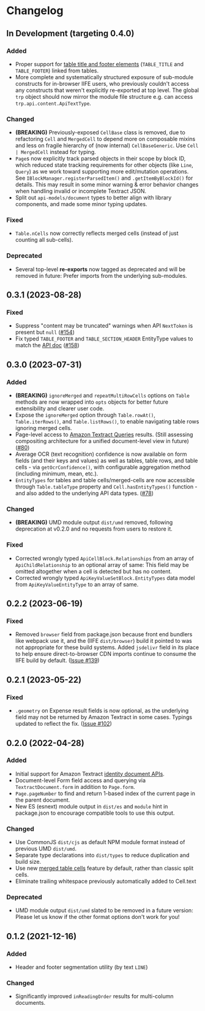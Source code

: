 # Changelog

## In Development (targeting 0.4.0)
### Added
- Proper support for [table title and footer elements](https://aws.amazon.com/blogs/machine-learning/announcing-enhanced-table-extractions-with-amazon-textract/) (`TABLE_TITLE` and `TABLE_FOOTER`) linked from tables.
- More complete and systematically structured exposure of sub-module constructs for in-browser IIFE users, who previously couldn't access any constructs that weren't explicitly re-exported at top level. The global `trp` object should now mirror the module file structure e.g. can access `trp.api.content.ApiTextType`.
### Changed
- **(BREAKING)** Previously-exposed `CellBase` class is removed, due to refactoring `Cell` and `MergedCell` to depend more on composable mixins and less on fragile hierarchy of (now internal) `CellBaseGeneric`. Use `Cell | MergedCell` instead for typing.
- `Page`s now explicitly track parsed objects in their scope by block ID, which reduced state tracking requirements for other objects (like `Line`, `Query`) as we work toward supporting more edit/mutation operations. See `IBlockManager.registerParsedItem()` and `.getItemByBlockId()` for details. This may result in some minor warning & error behavior changes when handling invalid or incomplete Textract JSON.
- Split out `api-models/document` types to better align with library components, and made some minor typing updates.
### Fixed
- `Table.nCells` now correctly reflects merged cells (instead of just counting all sub-cells).
### Deprecated
- Several top-level **re-exports** now tagged as deprecated and will be removed in future: Prefer imports from the underlying sub-modules.

## 0.3.1 (2023-08-28)
### Fixed
- Suppress "content may be truncated" warnings when API `NextToken` is present but `null` ([#154](https://github.com/aws-samples/amazon-textract-response-parser/issues/154))
- Fix typed `TABLE_FOOTER` and `TABLE_SECTION_HEADER` EntityType values to match the [API doc](https://docs.aws.amazon.com/textract/latest/dg/API_Block.html) ([#158](https://github.com/aws-samples/amazon-textract-response-parser/issues/158))

## 0.3.0 (2023-07-31)
### Added
- **(BREAKING)** `ignoreMerged` and `repeatMultiRowCells` options on `Table` methods are now wrapped into `opts` objects for better future extensibility and clearer user code.
- Expose the `ignoreMerged` option through `Table.rowAt()`, `Table.iterRows()`, and `Table.listRows()`, to enable navigating table rows ignoring merged cells.
- Page-level access to [Amazon Textract Queries](https://docs.aws.amazon.com/textract/latest/dg/queryresponse.html) results. (Still assessing compositing architecture for a unified document-level view in future) ([#80](https://github.com/aws-samples/amazon-textract-response-parser/issues/80))
- Average OCR (text recognition) confidence is now available on form fields (and their keys and values) as well as tables, table rows, and table cells - via `getOcrConfidence()`, with configurable aggregation method (including minimum, mean, etc.).
- `EntityTypes` for tables and table cells/merged-cells are now accessible through `Table.tableType` property and `Cell.hasEntityTypes()` function - and also added to the underlying API data types. ([#78](https://github.com/aws-samples/amazon-textract-response-parser/issues/78))
### Changed
- **(BREAKING)** UMD module output `dist/umd` removed, following deprecation at v0.2.0 and no requests from users to restore it.
### Fixed
- Corrected wrongly typed `ApiCellBlock.Relationships` from an array of `ApiChildRelationship` to an optional array of same: This field may be omitted altogether when a cell is detected but has no content.
- Corrected wrongly typed `ApiKeyValueSetBlock.EntityTypes` data model from `ApiKeyValueEntityType` to an array of same.

## 0.2.2 (2023-06-19)
### Fixed
- Removed `browser` field from package.json because front end bundlers like webpack use it, and the (IIFE `dist/browser`) build it pointed to was not appropriate for these build systems. Added `jsdelivr` field in its place to help ensure direct-to-browser CDN imports continue to consume the IIFE build by default. ([Issue #139](https://github.com/aws-samples/amazon-textract-response-parser/issues/139))

## 0.2.1 (2023-05-22)
### Fixed
- `.geometry` on Expense result fields is now optional, as the underlying field may not be returned by Amazon Textract in some cases. Typings updated to reflect the fix. ([Issue #102](https://github.com/aws-samples/amazon-textract-response-parser/issues/102))

## 0.2.0 (2022-04-28)
### Added
- Initial support for Amazon Textract [identity document APIs](https://docs.aws.amazon.com/textract/latest/dg/how-it-works-identity.html).
- Document-level Form field access and querying via `TextractDocument.form` in addition to `Page.form`.
- `Page.pageNumber` to find and return 1-based index of the current page in the parent document.
- New ES (esnext) module output in `dist/es` and `module` hint in package.json to encourage compatible tools to use this output.
### Changed
- Use CommonJS `dist/cjs` as default NPM module format instead of previous UMD `dist/umd`.
- Separate type declarations into `dist/types` to reduce duplication and build size.
- Use new [merged table cells](https://aws.amazon.com/about-aws/whats-new/2022/03/amazon-textract-updates-tables-check-detection/) feature by default, rather than classic split cells.
- Eliminate trailing whitespace previously automatically added to Cell.text
### Deprecated
- UMD module output `dist/umd` slated to be removed in a future version: Please let us know if the other format options don't work for you!

## 0.1.2 (2021-12-16)
### Added
- Header and footer segmentation utility (by text `LINE`)
### Changed
- Significantly improved `inReadingOrder` results for multi-column documents.
